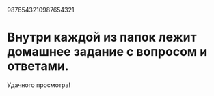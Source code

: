 9876543210987654321
# Внутри каждой из папок лежит домашнее задание с вопросом и ответами.
Удачного просмотра!

